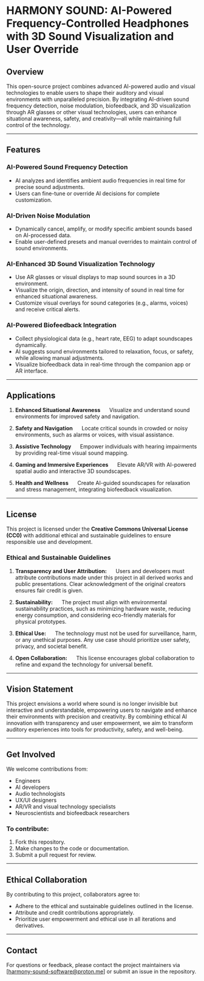 # HARMONY SOUND: AI-Powered Frequency-Controlled Headphones with 3D Sound Visualization and User Override

## Overview
This open-source project combines advanced AI-powered audio and visual technologies to enable users to shape their auditory and visual environments with unparalleled precision. By integrating AI-driven sound frequency detection, noise modulation, biofeedback, and 3D visualization through AR glasses or other visual technologies, users can enhance situational awareness, safety, and creativity—all while maintaining full control of the technology.

---

## Features

### **AI-Powered Sound Frequency Detection**
- AI analyzes and identifies ambient audio frequencies in real time for precise sound adjustments.
- Users can fine-tune or override AI decisions for complete customization.

### **AI-Driven Noise Modulation**
- Dynamically cancel, amplify, or modify specific ambient sounds based on AI-processed data.
- Enable user-defined presets and manual overrides to maintain control of sound environments.

### **AI-Enhanced 3D Sound Visualization Technology**
- Use AR glasses or visual displays to map sound sources in a 3D environment.
- Visualize the origin, direction, and intensity of sound in real time for enhanced situational awareness.
- Customize visual overlays for sound categories (e.g., alarms, voices) and receive critical alerts.

### **AI-Powered Biofeedback Integration**
- Collect physiological data (e.g., heart rate, EEG) to adapt soundscapes dynamically.
- AI suggests sound environments tailored to relaxation, focus, or safety, while allowing manual adjustments.
- Visualize biofeedback data in real-time through the companion app or AR interface.

---

## Applications

1. **Enhanced Situational Awareness**  
   Visualize and understand sound environments for improved safety and navigation.

2. **Safety and Navigation**  
   Locate critical sounds in crowded or noisy environments, such as alarms or voices, with visual assistance.

3. **Assistive Technology**  
   Empower individuals with hearing impairments by providing real-time visual sound mapping.

4. **Gaming and Immersive Experiences**  
   Elevate AR/VR with AI-powered spatial audio and interactive 3D soundscapes.

5. **Health and Wellness**  
   Create AI-guided soundscapes for relaxation and stress management, integrating biofeedback visualization.

---

## License

This project is licensed under the **Creative Commons Universal License (CC0)** with additional ethical and sustainable guidelines to ensure responsible use and development.

### Ethical and Sustainable Guidelines
1. **Transparency and User Attribution:**  
   Users and developers must attribute contributions made under this project in all derived works and public presentations. Clear acknowledgment of the original creators ensures fair credit is given.

2. **Sustainability:**  
   The project must align with environmental sustainability practices, such as minimizing hardware waste, reducing energy consumption, and considering eco-friendly materials for physical prototypes.

3. **Ethical Use:**  
   The technology must not be used for surveillance, harm, or any unethical purposes. Any use case should prioritize user safety, privacy, and societal benefit.

4. **Open Collaboration:**  
   This license encourages global collaboration to refine and expand the technology for universal benefit.

---

## Vision Statement

This project envisions a world where sound is no longer invisible but interactive and understandable, empowering users to navigate and enhance their environments with precision and creativity. By combining ethical AI innovation with transparency and user empowerment, we aim to transform auditory experiences into tools for productivity, safety, and well-being.

---

## Get Involved

We welcome contributions from:
- Engineers
- AI developers
- Audio technologists
- UX/UI designers
- AR/VR and visual technology specialists
- Neuroscientists and biofeedback researchers

### To contribute:
1. Fork this repository.
2. Make changes to the code or documentation.
3. Submit a pull request for review.

---

## Ethical Collaboration

By contributing to this project, collaborators agree to:
- Adhere to the ethical and sustainable guidelines outlined in the license.
- Attribute and credit contributions appropriately.
- Prioritize user empowerment and ethical use in all iterations and derivatives.

---

## Contact

For questions or feedback, please contact the project maintainers via [harmony-sound-software@proton.me] or submit an issue in the repository.
